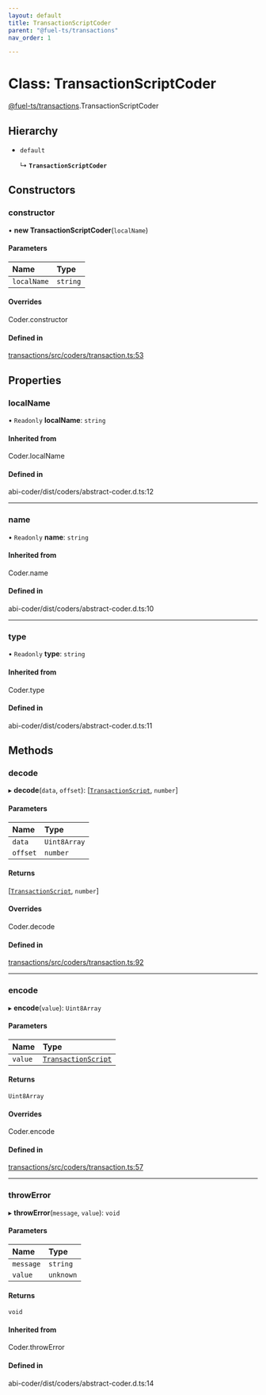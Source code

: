 ```yaml
---
layout: default
title: TransactionScriptCoder
parent: "@fuel-ts/transactions"
nav_order: 1

---
```


# Class: TransactionScriptCoder

[@fuel-ts/transactions](../index.md).TransactionScriptCoder

## Hierarchy

- `default`

  ↳ **`TransactionScriptCoder`**

## Constructors

### constructor

• **new TransactionScriptCoder**(`localName`)

#### Parameters

| Name | Type |
| :------ | :------ |
| `localName` | `string` |

#### Overrides

Coder.constructor

#### Defined in

[transactions/src/coders/transaction.ts:53](https://github.com/FuelLabs/fuels-ts/blob/master/packages/transactions/src/coders/transaction.ts#L53)

## Properties

### localName

• `Readonly` **localName**: `string`

#### Inherited from

Coder.localName

#### Defined in

abi-coder/dist/coders/abstract-coder.d.ts:12

___

### name

• `Readonly` **name**: `string`

#### Inherited from

Coder.name

#### Defined in

abi-coder/dist/coders/abstract-coder.d.ts:10

___

### type

• `Readonly` **type**: `string`

#### Inherited from

Coder.type

#### Defined in

abi-coder/dist/coders/abstract-coder.d.ts:11

## Methods

### decode

▸ **decode**(`data`, `offset`): [[`TransactionScript`](../index.md#transactionscript), `number`]

#### Parameters

| Name | Type |
| :------ | :------ |
| `data` | `Uint8Array` |
| `offset` | `number` |

#### Returns

[[`TransactionScript`](../index.md#transactionscript), `number`]

#### Overrides

Coder.decode

#### Defined in

[transactions/src/coders/transaction.ts:92](https://github.com/FuelLabs/fuels-ts/blob/master/packages/transactions/src/coders/transaction.ts#L92)

___

### encode

▸ **encode**(`value`): `Uint8Array`

#### Parameters

| Name | Type |
| :------ | :------ |
| `value` | [`TransactionScript`](../index.md#transactionscript) |

#### Returns

`Uint8Array`

#### Overrides

Coder.encode

#### Defined in

[transactions/src/coders/transaction.ts:57](https://github.com/FuelLabs/fuels-ts/blob/master/packages/transactions/src/coders/transaction.ts#L57)

___

### throwError

▸ **throwError**(`message`, `value`): `void`

#### Parameters

| Name | Type |
| :------ | :------ |
| `message` | `string` |
| `value` | `unknown` |

#### Returns

`void`

#### Inherited from

Coder.throwError

#### Defined in

abi-coder/dist/coders/abstract-coder.d.ts:14
